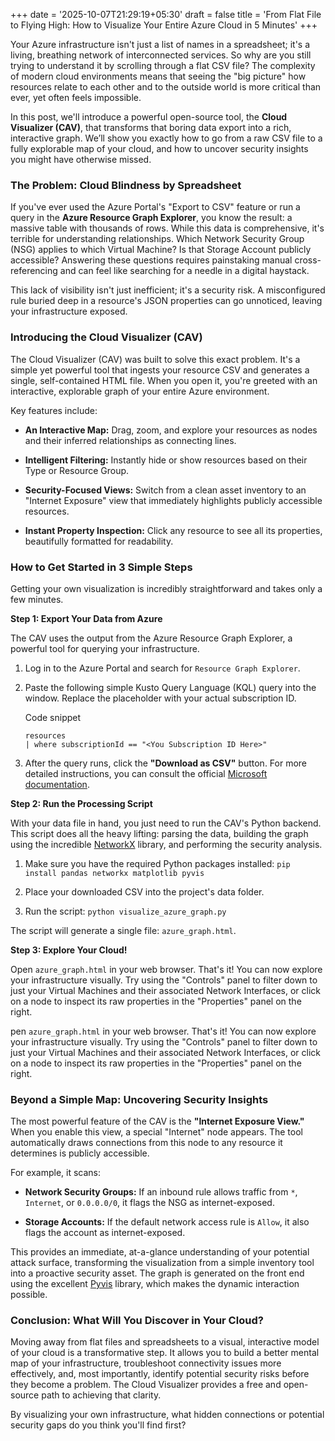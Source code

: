 +++
date = '2025-10-07T21:29:19+05:30'
draft = false
title = 'From Flat File to Flying High: How to Visualize Your Entire Azure Cloud in 5 Minutes'
+++

Your Azure infrastructure isn't just a list of names in a spreadsheet; it's a living, breathing network of interconnected services. So why are you still trying to understand it by scrolling through a flat CSV file? The complexity of modern cloud environments means that seeing the "big picture" how resources relate to each other and to the outside world is more critical than ever, yet often feels impossible.

In this post, we'll introduce a powerful open-source tool, the **Cloud Visualizer (CAV)**, that transforms that boring data export into a rich, interactive graph. We’ll show you exactly how to go from a raw CSV file to a fully explorable map of your cloud, and how to uncover security insights you might have otherwise missed.

### The Problem: Cloud Blindness by Spreadsheet

If you've ever used the Azure Portal's "Export to CSV" feature or run a query in the **Azure Resource Graph Explorer**, you know the result: a massive table with thousands of rows. While this data is comprehensive, it's terrible for understanding relationships. Which Network Security Group (NSG) applies to which Virtual Machine? Is that Storage Account publicly accessible? Answering these questions requires painstaking manual cross-referencing and can feel like searching for a needle in a digital haystack.

This lack of visibility isn't just inefficient; it's a security risk. A misconfigured rule buried deep in a resource's JSON properties can go unnoticed, leaving your infrastructure exposed.

### Introducing the Cloud Visualizer (CAV)

The Cloud Visualizer (CAV) was built to solve this exact problem. It's a simple yet powerful tool that ingests your resource CSV and generates a single, self-contained HTML file. When you open it, you're greeted with an interactive, explorable graph of your entire Azure environment.

Key features include:

- **An Interactive Map:** Drag, zoom, and explore your resources as nodes and their inferred relationships as connecting lines.
    
- **Intelligent Filtering:** Instantly hide or show resources based on their Type or Resource Group.
    
- **Security-Focused Views:** Switch from a clean asset inventory to an "Internet Exposure" view that immediately highlights publicly accessible resources.
    
- **Instant Property Inspection:** Click any resource to see all its properties, beautifully formatted for readability.
    

### How to Get Started in 3 Simple Steps

Getting your own visualization is incredibly straightforward and takes only a few minutes.

**Step 1: Export Your Data from Azure**

The CAV uses the output from the Azure Resource Graph Explorer, a powerful tool for querying your infrastructure.

1. Log in to the Azure Portal and search for `Resource Graph Explorer`.
    
2. Paste the following simple Kusto Query Language (KQL) query into the window. Replace the placeholder with your actual subscription ID.
    
    Code snippet
    
    ```
    resources
    | where subscriptionId == "<You Subscription ID Here>"
    ```
    
3. After the query runs, click the **"Download as CSV"** button. For more detailed instructions, you can consult the official [Microsoft documentation](https://learn.microsoft.com/en-us/azure/governance/resource-graph/first-query-portal).
    

**Step 2: Run the Processing Script**

With your data file in hand, you just need to run the CAV's Python backend. This script does all the heavy lifting: parsing the data, building the graph using the incredible [NetworkX](https://networkx.org/) library, and performing the security analysis.

1. Make sure you have the required Python packages installed: `pip install pandas networkx matplotlib pyvis`
    
2. Place your downloaded CSV into the project's data folder.
    
3. Run the script: `python visualize_azure_graph.py`
    

The script will generate a single file: `azure_graph.html`.

**Step 3: Explore Your Cloud!**

Open `azure_graph.html` in your web browser. That's it! You can now explore your infrastructure visually. Try using the "Controls" panel to filter down to just your Virtual Machines and their associated Network Interfaces, or click on a node to inspect its raw properties in the "Properties" panel on the right.

pen `azure_graph.html` in your web browser. That's it! You can now explore your infrastructure visually. Try using the "Controls" panel to filter down to just your Virtual Machines and their associated Network Interfaces, or click on a node to inspect its raw properties in the "Properties" panel on the right.

### Beyond a Simple Map: Uncovering Security Insights

The most powerful feature of the CAV is the **"Internet Exposure View."** When you enable this view, a special "Internet" node appears. The tool automatically draws connections from this node to any resource it determines is publicly accessible.

For example, it scans:

- **Network Security Groups:** If an inbound rule allows traffic from `*`, `Internet`, or `0.0.0.0/0`, it flags the NSG as internet-exposed.
    
- **Storage Accounts:** If the default network access rule is `Allow`, it also flags the account as internet-exposed.
    

This provides an immediate, at-a-glance understanding of your potential attack surface, transforming the visualization from a simple inventory tool into a proactive security asset. The graph is generated on the front end using the excellent [Pyvis](https://pyvis.readthedocs.io/en/latest/) library, which makes the dynamic interaction possible.

### Conclusion: What Will You Discover in Your Cloud?

Moving away from flat files and spreadsheets to a visual, interactive model of your cloud is a transformative step. It allows you to build a better mental map of your infrastructure, troubleshoot connectivity issues more effectively, and, most importantly, identify potential security risks before they become a problem. The Cloud Visualizer provides a free and open-source path to achieving that clarity.

By visualizing your own infrastructure, what hidden connections or potential security gaps do you think you'll find first?